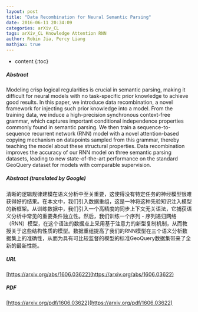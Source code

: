 ```yaml
---
layout: post
title: "Data Recombination for Neural Semantic Parsing"
date: 2016-06-11 20:34:09
categories: arXiv_CL
tags: arXiv_CL Knowledge Attention RNN
author: Robin Jia, Percy Liang
mathjax: true
---
```


* content
{:toc}

##### Abstract
Modeling crisp logical regularities is crucial in semantic parsing, making it difficult for neural models with no task-specific prior knowledge to achieve good results. In this paper, we introduce data recombination, a novel framework for injecting such prior knowledge into a model. From the training data, we induce a high-precision synchronous context-free grammar, which captures important conditional independence properties commonly found in semantic parsing. We then train a sequence-to-sequence recurrent network (RNN) model with a novel attention-based copying mechanism on datapoints sampled from this grammar, thereby teaching the model about these structural properties. Data recombination improves the accuracy of our RNN model on three semantic parsing datasets, leading to new state-of-the-art performance on the standard GeoQuery dataset for models with comparable supervision.

##### Abstract (translated by Google)
清晰的逻辑规律建模在语义分析中至关重要，这使得没有特定任务的神经模型很难获得好的结果。在本文中，我们引入数据重组，这是一种将这种先验知识注入模型的新框架。从训练数据中，我们引入一个高精度的同步上下文无关语法，它捕获语义分析中常见的重要条件独立性。然后，我们训练一个序列 - 序列递归网络（RNN）模型，在这个语法的数据点上采用基于注意力的新型复制机制，从而教授关于这些结构性质的模型。数据重组提高了我们的RNN模型在三个语义分析数据集上的准确性，从而为具有可比较监督的模型的标准GeoQuery数据集带来了全新的最新性能。

##### URL
[https://arxiv.org/abs/1606.03622](https://arxiv.org/abs/1606.03622)

##### PDF
[https://arxiv.org/pdf/1606.03622](https://arxiv.org/pdf/1606.03622)

